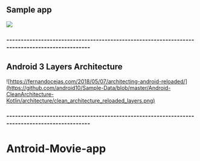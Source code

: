 
## Sample app
![](https://user-images.githubusercontent.com/1360604/31345866-679a221a-ad17-11e7-8097-7800edb677fa.gif)

### ----------------------------------------------------------------------------------------------

## Android 3 Layers Architecture
![https://fernandocejas.com/2018/05/07/architecting-android-reloaded/](https://github.com/android10/Sample-Data/blob/master/Android-CleanArchitecture-Kotlin/architecture/clean_architecture_reloaded_layers.png)

### ----------------------------------------------------------------------------------------------


# Antroid-Movie-app
